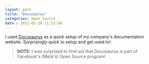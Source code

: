 ```yaml
---
layout: post
title: "Docusaurus" 
categories: Open Source
date : 2022-02-10 11:13:50
---
```


I used [Docusaurus](https://docusaurus.io/) as a quick setup of my company's documentation website. Surprisingly quick to setup and get used to! 

> **NOTE:** I was surprised to find out that Docusaurus is part of Facebook's (Meta's) Open Source program!
